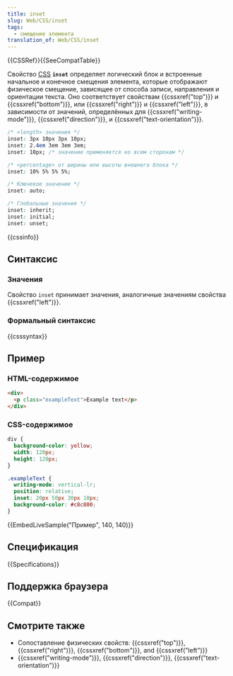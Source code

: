 ```yaml
---
title: inset
slug: Web/CSS/inset
tags:
  - смещение элемента
translation_of: Web/CSS/inset
---
```


{{CSSRef}}{{SeeCompatTable}}

Свойство [CSS](/ru/docs/Web/CSS) **`inset`** определяет логический блок и встроенные начальное и конечное смещения элемента, которые отображают физическое смещение, зависящее от способа записи, направления и ориентации текста. Оно соответствует свойствам {{cssxref("top")}} и {{cssxref("bottom")}}, или {{cssxref("right")}} и {{cssxref("left")}}, в зависимости от значений, определённых для {{cssxref("writing-mode")}}, {{cssxref("direction")}}, и {{cssxref("text-orientation")}}.

```css
/* <length> значения */
inset: 3px 10px 3px 10px;
inset: 2.4em 3em 3em 3em;
inset: 10px; /* значение применяется ко всем сторонам */

/* <percentage> от ширины или высоты внешнего блока */
inset: 10% 5% 5% 5%;

/* Ключевое значение */
inset: auto;

/* Глобальные значения */
inset: inherit;
inset: initial;
inset: unset;
```

{{cssinfo}}

## Синтаксис

### Значения

Свойство `inset` принимает значения, аналогичные значениям свойства {{cssxref("left")}}.

### Формальный синтаксис

{{csssyntax}}

## Пример

### HTML-содержимое

```html
<div>
  <p class="exampleText">Example text</p>
</div>
```

### CSS-содержимое

```css
div {
  background-color: yellow;
  width: 120px;
  height: 120px;
}

.exampleText {
  writing-mode: vertical-lr;
  position: relative;
  inset: 20px 50px 30px 10px;
  background-color: #c8c800;
}
```

{{EmbedLiveSample("Пример", 140, 140)}}

## Спецификация

{{Specifications}}

## Поддержка браузера

{{Compat}}

## Смотрите также

- Сопоставление физических свойств: {{cssxref("top")}}, {{cssxref("right")}}, {{cssxref("bottom")}}, and {{cssxref("left")}}
- {{cssxref("writing-mode")}}, {{cssxref("direction")}}, {{cssxref("text-orientation")}}

